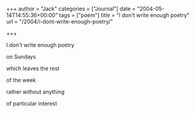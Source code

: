 +++
author = "Jack"
categories = ["Journal"]
date = "2004-05-14T14:55:36+00:00"
tags = ["poem"]
title = "I don&#039;t write enough poetry"
url = "/2004/i-dont-write-enough-poetry/"

+++

I don't write enough poetry
  
on Sundays
  
which leaves the rest
  
of the week
  
rather without anything
  
of particular interest